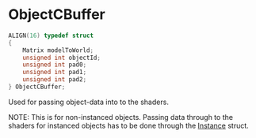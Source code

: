 # ObjectCBuffer

```c++
ALIGN(16) typedef struct
{
    Matrix modelToWorld;
    unsigned int objectId;
    unsigned int pad0;
    unsigned int pad1;
    unsigned int pad2;
} ObjectCBuffer;
```

Used for passing object-data into to the shaders.

NOTE: This is for non-instanced objects. Passing data through to the shaders for instanced objects has to be done through the [Instance](./Instance.md) struct.